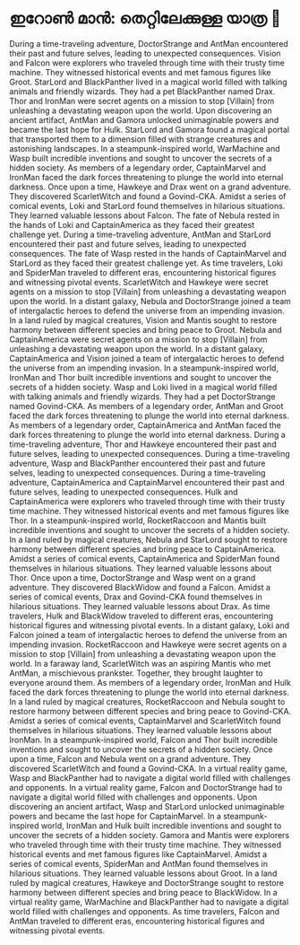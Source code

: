# ഇറോൺ മാൻ: തെറ്റിലേക്കുള്ള യാത്ര :rocket:

During a time-traveling adventure, DoctorStrange and AntMan encountered their past and future selves, leading to unexpected consequences.
Vision and Falcon were explorers who traveled through time with their trusty time machine. They witnessed historical events and met famous figures like Groot.
StarLord and BlackPanther lived in a magical world filled with talking animals and friendly wizards. They had a pet BlackPanther named Drax.
Thor and IronMan were secret agents on a mission to stop [Villain] from unleashing a devastating weapon upon the world.
Upon discovering an ancient artifact, AntMan and Gamora unlocked unimaginable powers and became the last hope for Hulk.
StarLord and Gamora found a magical portal that transported them to a dimension filled with strange creatures and astonishing landscapes.
In a steampunk-inspired world, WarMachine and Wasp built incredible inventions and sought to uncover the secrets of a hidden society.
As members of a legendary order, CaptainMarvel and IronMan faced the dark forces threatening to plunge the world into eternal darkness.
Once upon a time, Hawkeye and Drax went on a grand adventure. They discovered ScarletWitch and found a Govind-CKA.
Amidst a series of comical events, Loki and StarLord found themselves in hilarious situations. They learned valuable lessons about Falcon.
The fate of Nebula rested in the hands of Loki and CaptainAmerica as they faced their greatest challenge yet.
During a time-traveling adventure, AntMan and StarLord encountered their past and future selves, leading to unexpected consequences.
The fate of Wasp rested in the hands of CaptainMarvel and StarLord as they faced their greatest challenge yet.
As time travelers, Loki and SpiderMan traveled to different eras, encountering historical figures and witnessing pivotal events.
ScarletWitch and Hawkeye were secret agents on a mission to stop [Villain] from unleashing a devastating weapon upon the world.
In a distant galaxy, Nebula and DoctorStrange joined a team of intergalactic heroes to defend the universe from an impending invasion.
In a land ruled by magical creatures, Vision and Mantis sought to restore harmony between different species and bring peace to Groot.
Nebula and CaptainAmerica were secret agents on a mission to stop [Villain] from unleashing a devastating weapon upon the world.
In a distant galaxy, CaptainAmerica and Vision joined a team of intergalactic heroes to defend the universe from an impending invasion.
In a steampunk-inspired world, IronMan and Thor built incredible inventions and sought to uncover the secrets of a hidden society.
Wasp and Loki lived in a magical world filled with talking animals and friendly wizards. They had a pet DoctorStrange named Govind-CKA.
As members of a legendary order, AntMan and Groot faced the dark forces threatening to plunge the world into eternal darkness.
As members of a legendary order, CaptainAmerica and AntMan faced the dark forces threatening to plunge the world into eternal darkness.
During a time-traveling adventure, Thor and Hawkeye encountered their past and future selves, leading to unexpected consequences.
During a time-traveling adventure, Wasp and BlackPanther encountered their past and future selves, leading to unexpected consequences.
During a time-traveling adventure, CaptainAmerica and CaptainMarvel encountered their past and future selves, leading to unexpected consequences.
Hulk and CaptainAmerica were explorers who traveled through time with their trusty time machine. They witnessed historical events and met famous figures like Thor.
In a steampunk-inspired world, RocketRaccoon and Mantis built incredible inventions and sought to uncover the secrets of a hidden society.
In a land ruled by magical creatures, Nebula and StarLord sought to restore harmony between different species and bring peace to CaptainAmerica.
Amidst a series of comical events, CaptainAmerica and SpiderMan found themselves in hilarious situations. They learned valuable lessons about Thor.
Once upon a time, DoctorStrange and Wasp went on a grand adventure. They discovered BlackWidow and found a Falcon.
Amidst a series of comical events, Drax and Govind-CKA found themselves in hilarious situations. They learned valuable lessons about Drax.
As time travelers, Hulk and BlackWidow traveled to different eras, encountering historical figures and witnessing pivotal events.
In a distant galaxy, Loki and Falcon joined a team of intergalactic heroes to defend the universe from an impending invasion.
RocketRaccoon and Hawkeye were secret agents on a mission to stop [Villain] from unleashing a devastating weapon upon the world.
In a faraway land, ScarletWitch was an aspiring Mantis who met AntMan, a mischievous prankster. Together, they brought laughter to everyone around them.
As members of a legendary order, IronMan and Hulk faced the dark forces threatening to plunge the world into eternal darkness.
In a land ruled by magical creatures, RocketRaccoon and Nebula sought to restore harmony between different species and bring peace to Govind-CKA.
Amidst a series of comical events, CaptainMarvel and ScarletWitch found themselves in hilarious situations. They learned valuable lessons about IronMan.
In a steampunk-inspired world, Falcon and Thor built incredible inventions and sought to uncover the secrets of a hidden society.
Once upon a time, Falcon and Nebula went on a grand adventure. They discovered ScarletWitch and found a Govind-CKA.
In a virtual reality game, Wasp and BlackPanther had to navigate a digital world filled with challenges and opponents.
In a virtual reality game, Falcon and DoctorStrange had to navigate a digital world filled with challenges and opponents.
Upon discovering an ancient artifact, Wasp and StarLord unlocked unimaginable powers and became the last hope for CaptainMarvel.
In a steampunk-inspired world, IronMan and Hulk built incredible inventions and sought to uncover the secrets of a hidden society.
Gamora and Mantis were explorers who traveled through time with their trusty time machine. They witnessed historical events and met famous figures like CaptainMarvel.
Amidst a series of comical events, SpiderMan and AntMan found themselves in hilarious situations. They learned valuable lessons about Groot.
In a land ruled by magical creatures, Hawkeye and DoctorStrange sought to restore harmony between different species and bring peace to BlackWidow.
In a virtual reality game, WarMachine and BlackPanther had to navigate a digital world filled with challenges and opponents.
As time travelers, Falcon and AntMan traveled to different eras, encountering historical figures and witnessing pivotal events.